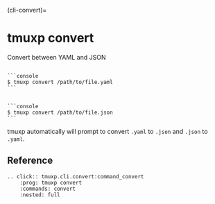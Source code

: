 (cli-convert)=

# tmuxp convert

Convert between YAML and JSON

````{tab} YAML -> JSON

```console
$ tmuxp convert /path/to/file.yaml
```

````

````{tab} JSON -> YAML

```console
$ tmuxp convert /path/to/file.json
```

````

tmuxp automatically will prompt to convert `.yaml` to `.json` and
`.json` to `.yaml`.

## Reference

```{eval-rst}
.. click:: tmuxp.cli.convert:command_convert
    :prog: tmuxp convert
    :commands: convert
    :nested: full
```
